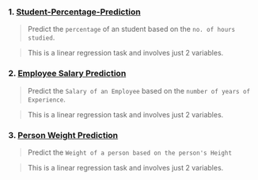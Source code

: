 ### 1. [Student-Percentage-Prediction](https://github.com/SaiJeevanPuchakayala/Prediction-Models/blob/main/Student%20Percentage%20Prediction.ipynb)
> Predict the `percentage` of an student based on the `no. of hours studied`.

> This is a linear regression task and involves just 2 variables.

### 2. [Employee Salary Prediction](https://github.com/SaiJeevanPuchakayala/Prediction-Models/tree/main/Salary%20Prediction)
> Predict the `Salary of an Employee` based on the `number of years of Experience`.

> This is a linear regression task and involves just 2 variables.

### 3. [Person Weight Prediction]()
> Predict the `Weight of a person based on the person's Height`

> This is a linear regression task and involves just 2 variables.
